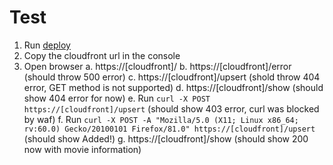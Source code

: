 # Test

1. Run [deploy](DEPLOY.md)
2. Copy the cloudfront url in the console
2. Open browser
  a. https://[cloudfront]/
  b. https://[cloudfront]/error (should throw 500 error)
  c. https://[cloudfront]/upsert (shold throw 404 error, GET method is not supported)
  d. https://[cloudfront]/show (should show 404 error for now)
  e. Run `curl -X POST https://[cloudfront]/upsert` (should show 403 error, curl was blocked by waf)
  f. Run `curl -X POST -A "Mozilla/5.0 (X11; Linux x86_64; rv:60.0) Gecko/20100101 Firefox/81.0" https://[cloudfront]/upsert` (should show Added!)
  g. https://[cloudfront]/show (should show 200 now with movie information)

